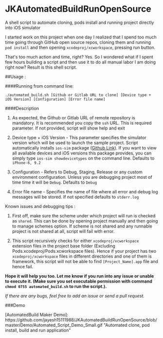 # JKAutomatedBuildRunOpenSource
A shell script to automate cloning, pods install and running project directly into iOS simulator

I started work on this project when one day I realized that I spend too much time going through GitHub open source repos,
cloning them and running `pod install` and then opening `xcodeproj/xcworkspace`, pressing run button.

That's too much action and time, right? Yes. So I wondered what if I spent few hours building a script and then use it to do
all manual labor I am doing right now? Result is this shell script.

##Usage :

####Running from command line: 

`./automated_build.sh [Github or Gitlab URL to clone] [Device type + iOS Version] [Configuration] [Error file name]`

####Description

1. As expected, the Github or Gitlab URL of remote repository is mandatory. It is recommended you copy the `ssh` URL. 
This is required parameter. If not provided, script will show help and exit

2. Device type + iOS Version - This parameter specifies the simulator version which will be used to launch the sample project.
Script automatically installs `ios-sim` package ([Github Link](https://github.com/phonegap/ios-sim)). If you want to view
all available devices and iOS versions this package provides, you can simply type `ios-sim showdevicetypes` on the command line.
Defaults to `iPhone-6, 9.2`

3. Configuration - Refers to Debug, Staging, Release or any custom environment configuration. Unless you are debugging project
most of time time it will be `Debug`. Defaults to `Debug`

4. Error file name - Specifies the name of file where all error and debug log messages will be stored. If not specified 
defaults to `stderr.log`

Known issues and debugging tips :

1. First off, make sure the scheme under which project will run is checked as `shared`. This can be done by opening project 
manually and then going to manage schemes option. If scheme is not shared and any runnable project is not shared at all, script
will fail with error.

2. This script recursively checks for either `xcodeproj/xcworkspace` extension files in the project base folder (Excluding
Pods.xcodeproj/Pods.xcworkspace files). Hence if your project has two `xcodeproj/xcworkspace` files in different directories
and one of them is framework, this script will not be able to find `[Project_Name].app` file and hence fail.

**Hope it will help you too. Let me know if you run into any issue or unable to execute it. (Make sure you set executable
permission with command `chmod 0755 automated_build.sh` to run the script.).**

*If there are any bugs, feel free to add an issue or send a pull request.*

###Demo
<p>
[AutomatedBuild Maker Demo]: https://github.com/jayesh15111988/JKAutomatedBuildRunOpenSource/blob/master/Demo/Automated_Script_Demo_Small.gif "Automated clone, pod install, build and run application"
</p>

